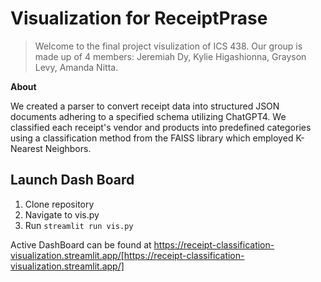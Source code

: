 # Visualization for ReceiptPrase
> Welcome to the final project visulization of ICS 438. Our group is made up of 4 members: Jeremiah Dy, Kylie Higashionna, Grayson Levy, Amanda Nitta.

**About**

We created a parser to convert receipt data into structured JSON documents adhering to a specified schema utilizing ChatGPT4. We classified each receipt's vendor and products into predefined categories using a classification method from the FAISS library which employed K-Nearest Neighbors.

## Launch Dash Board

1. Clone repository 
2. Navigate to vis.py 
3. Run `streamlit run vis.py`

Active DashBoard can be found at https://receipt-classification-visualization.streamlit.app/[https://receipt-classification-visualization.streamlit.app/]

